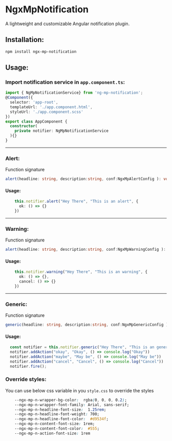 
# NgxMpNotification

A lightweight and customizable Angular notification plugin.

## Installation:

```bash
npm install ngx-mp-notification
```

## Usage:

### Import notification service in `app.component.ts`:

```ts
import { NgMpNotificationService} from 'ng-mp-notification';
@Component({
  selector: 'app-root',
  templateUrl: './app.component.html',
  styleUrl: './app.component.scss'
})
export class AppComponent {
  constructor(
    private notifier: NgMpNotificationService
  ){}
}
```
---

### Alert:

Function signature

```ts
alert(headline: string, description:string, conf:NgxMpAlertConfig ): void
```

#### Usage:

```ts
    this.notifier.alert("Hey There", "This is an alert", {
      ok: () => {}
    })
```
---

### Warning:

Function signature

```ts
alert(headline: string, description:string, conf:NgxMpWarningConfig ): void
```

#### Usage:

```ts
    this.notifier.warning("Hey There", "This is an warning", {
      ok: () => {},
      cancel: () => {}
    })
```
---

### Generic:

Function signature

```ts
generic(headline: string, description:string, conf:NgxMpGenericConfig ): void
```

#### Usage:

```ts
  const notifier = this.notifier.generic("Hey There", "This is an generic")
  notifier.addAction("okay", "Okay", () => console.log("Okay"))
  notifier.addAction("maybe", "May be", () => console.log("May be"))
  notifier.addAction("cancel", "Cancel", () => console.log("Cancel"))
  notifier.fire();
```
### Override styles:

You can use below css variable in you `style.css` to override the styles

```css
    --ngx-mp-n-wrapper-bg-color:  rgba(0, 0, 0, 0.2);
    --ngx-mp-n-wrapper-font-family: Arial, sans-serif;
    --ngx-mp-n-headline-font-size:  1.25rem;
    --ngx-mp-n-headline-font-weight: 700;
    --ngx-mp-n-headline-font-color:  #d9534f;
    --ngx-mp-n-content-font-size: 1rem;
    --ngx-mp-n-content-font-color:  #555;
    --ngx-mp-n-action-font-size: 1rem

```
